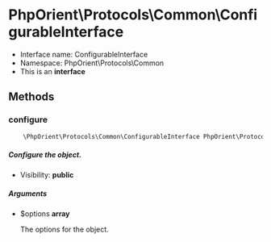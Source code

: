 PhpOrient\Protocols\Common\ConfigurableInterface
===============






* Interface name: ConfigurableInterface
* Namespace: PhpOrient\Protocols\Common
* This is an **interface**






Methods
-------


### configure
```php
    \PhpOrient\Protocols\Common\ConfigurableInterface PhpOrient\Protocols\Common\ConfigurableInterface::configure(array $options)
```
##### Configure the object.



* Visibility: **public**


##### Arguments
* $options **array** <p>The options for the object.</p>


